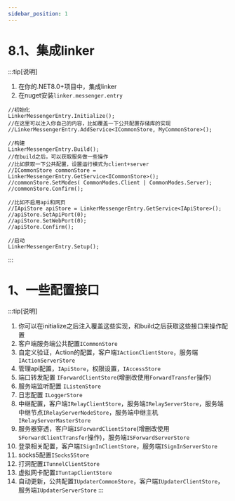 ```yaml
---
sidebar_position: 1
---
```


# 8.1、集成linker
:::tip[说明]
1. 在你的.NET8.0+项目中，集成linker
2. 在nuget安装`linker.messenger.entry`
```
//初始化
LinkerMessengerEntry.Initialize();
//在这里可以注入你自己的内容，比如覆盖一下公共配置存储库的实现
//LinkerMessengerEntry.AddService<ICommonStore, MyCommonStore>();

//构建
LinkerMessengerEntry.Build();
//在build之后，可以获取服务做一些操作
//比如获取一下公共配置，设置运行模式为client+server
//ICommonStore commonStore = LinkerMessengerEntry.GetService<ICommonStore>();
//commonStore.SetModes( CommonModes.Client | CommonModes.Server);
//commonStore.Confirm();

//比如不启用api和网页
//IApiStore apiStore = LinkerMessengerEntry.GetService<IApiStore>();
//apiStore.SetApiPort(0);
//apiStore.SetWebPort(0);
//apiStore.Confirm();

//启动
LinkerMessengerEntry.Setup();
```
:::


# 1、一些配置接口
:::tip[说明]
1. 你可以在initialize之后注入覆盖这些实现，和build之后获取这些接口来操作配置
2. 客户端服务端公共配置`ICommonStore`
3. 自定义验证，Action的配置，客户端`IActionClientStore`，服务端`IActionServerStore`
4. 管理api配置，`IApiStore`，权限设置，`IAccessStore`
5. 端口转发配置 `IForwardClientStore`(增删改使用`ForwardTransfer`操作)
6. 服务端监听配置 `IListenStore`
7. 日志配置 `ILoggerStore`
8. 中继配置，客户端`IRelayClientStore`，服务端`IRelayServerStore`，服务端中继节点`IRelayServerNodeStore`，服务端中继主机`IRelayServerMasterStore`
9. 服务器穿透，客户端`ISForwardClientStore`(增删改使用`SForwardClientTransfer`操作)，服务端`ISForwardServerStore`
10. 登录相关配置，客户端`ISignInClientStore`，服务端`ISignInServerStore`
11. socks5配置`ISocks5Store`
12. 打洞配置`ITunnelClientStore`
13. 虚拟网卡配置`ITuntapClientStore`
14. 自动更新，公共配置`IUpdaterCommonStore`，客户端`IUpdaterClientStore`，服务端`IUpdaterServerStore`
:::